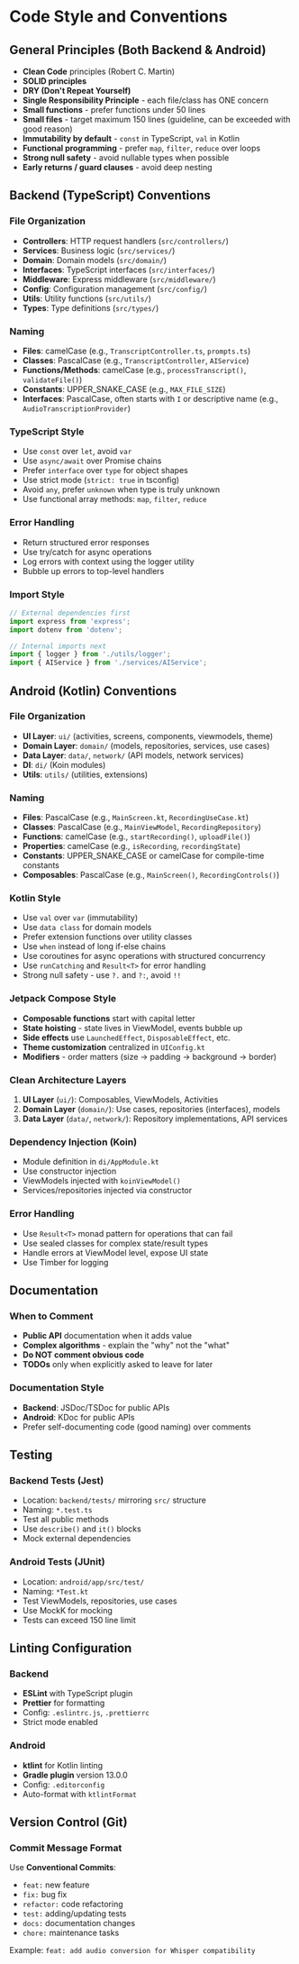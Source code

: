 # Code Style and Conventions

## General Principles (Both Backend & Android)
- **Clean Code** principles (Robert C. Martin)
- **SOLID principles** 
- **DRY (Don't Repeat Yourself)**
- **Single Responsibility Principle** - each file/class has ONE concern
- **Small functions** - prefer functions under 50 lines
- **Small files** - target maximum 150 lines (guideline, can be exceeded with good reason)
- **Immutability by default** - `const` in TypeScript, `val` in Kotlin
- **Functional programming** - prefer `map`, `filter`, `reduce` over loops
- **Strong null safety** - avoid nullable types when possible
- **Early returns / guard clauses** - avoid deep nesting

## Backend (TypeScript) Conventions

### File Organization
- **Controllers**: HTTP request handlers (`src/controllers/`)
- **Services**: Business logic (`src/services/`)
- **Domain**: Domain models (`src/domain/`)
- **Interfaces**: TypeScript interfaces (`src/interfaces/`)
- **Middleware**: Express middleware (`src/middleware/`)
- **Config**: Configuration management (`src/config/`)
- **Utils**: Utility functions (`src/utils/`)
- **Types**: Type definitions (`src/types/`)

### Naming
- **Files**: camelCase (e.g., `TranscriptController.ts`, `prompts.ts`)
- **Classes**: PascalCase (e.g., `TranscriptController`, `AIService`)
- **Functions/Methods**: camelCase (e.g., `processTranscript()`, `validateFile()`)
- **Constants**: UPPER_SNAKE_CASE (e.g., `MAX_FILE_SIZE`)
- **Interfaces**: PascalCase, often starts with `I` or descriptive name (e.g., `AudioTranscriptionProvider`)

### TypeScript Style
- Use `const` over `let`, avoid `var`
- Use `async/await` over Promise chains
- Prefer `interface` over `type` for object shapes
- Use strict mode (`strict: true` in tsconfig)
- Avoid `any`, prefer `unknown` when type is truly unknown
- Use functional array methods: `map`, `filter`, `reduce`

### Error Handling
- Return structured error responses
- Use try/catch for async operations
- Log errors with context using the logger utility
- Bubble up errors to top-level handlers

### Import Style
```typescript
// External dependencies first
import express from 'express';
import dotenv from 'dotenv';

// Internal imports next
import { logger } from './utils/logger';
import { AIService } from './services/AIService';
```

## Android (Kotlin) Conventions

### File Organization
- **UI Layer**: `ui/` (activities, screens, components, viewmodels, theme)
- **Domain Layer**: `domain/` (models, repositories, services, use cases)
- **Data Layer**: `data/`, `network/` (API models, network services)
- **DI**: `di/` (Koin modules)
- **Utils**: `utils/` (utilities, extensions)

### Naming
- **Files**: PascalCase (e.g., `MainScreen.kt`, `RecordingUseCase.kt`)
- **Classes**: PascalCase (e.g., `MainViewModel`, `RecordingRepository`)
- **Functions**: camelCase (e.g., `startRecording()`, `uploadFile()`)
- **Properties**: camelCase (e.g., `isRecording`, `recordingState`)
- **Constants**: UPPER_SNAKE_CASE or camelCase for compile-time constants
- **Composables**: PascalCase (e.g., `MainScreen()`, `RecordingControls()`)

### Kotlin Style
- Use `val` over `var` (immutability)
- Use `data class` for domain models
- Prefer extension functions over utility classes
- Use `when` instead of long if-else chains
- Use coroutines for async operations with structured concurrency
- Use `runCatching` and `Result<T>` for error handling
- Strong null safety - use `?.` and `?:`, avoid `!!`

### Jetpack Compose Style
- **Composable functions** start with capital letter
- **State hoisting** - state lives in ViewModel, events bubble up
- **Side effects** use `LaunchedEffect`, `DisposableEffect`, etc.
- **Theme customization** centralized in `UIConfig.kt`
- **Modifiers** - order matters (size → padding → background → border)

### Clean Architecture Layers
1. **UI Layer** (`ui/`): Composables, ViewModels, Activities
2. **Domain Layer** (`domain/`): Use cases, repositories (interfaces), models
3. **Data Layer** (`data/`, `network/`): Repository implementations, API services

### Dependency Injection (Koin)
- Module definition in `di/AppModule.kt`
- Use constructor injection
- ViewModels injected with `koinViewModel()`
- Services/repositories injected via constructor

### Error Handling
- Use `Result<T>` monad pattern for operations that can fail
- Use sealed classes for complex state/result types
- Handle errors at ViewModel level, expose UI state
- Use Timber for logging

## Documentation

### When to Comment
- **Public API** documentation when it adds value
- **Complex algorithms** - explain the "why" not the "what"
- **Do NOT comment obvious code**
- **TODOs** only when explicitly asked to leave for later

### Documentation Style
- **Backend**: JSDoc/TSDoc for public APIs
- **Android**: KDoc for public APIs
- Prefer self-documenting code (good naming) over comments

## Testing

### Backend Tests (Jest)
- Location: `backend/tests/` mirroring `src/` structure
- Naming: `*.test.ts`
- Test all public methods
- Use `describe()` and `it()` blocks
- Mock external dependencies

### Android Tests (JUnit)
- Location: `android/app/src/test/`
- Naming: `*Test.kt`
- Test ViewModels, repositories, use cases
- Use MockK for mocking
- Tests can exceed 150 line limit

## Linting Configuration

### Backend
- **ESLint** with TypeScript plugin
- **Prettier** for formatting
- Config: `.eslintrc.js`, `.prettierrc`
- Strict mode enabled

### Android
- **ktlint** for Kotlin linting
- **Gradle plugin** version 13.0.0
- Config: `.editorconfig`
- Auto-format with `ktlintFormat`

## Version Control (Git)

### Commit Message Format
Use **Conventional Commits**:
- `feat:` new feature
- `fix:` bug fix
- `refactor:` code refactoring
- `test:` adding/updating tests
- `docs:` documentation changes
- `chore:` maintenance tasks

Example: `feat: add audio conversion for Whisper compatibility`